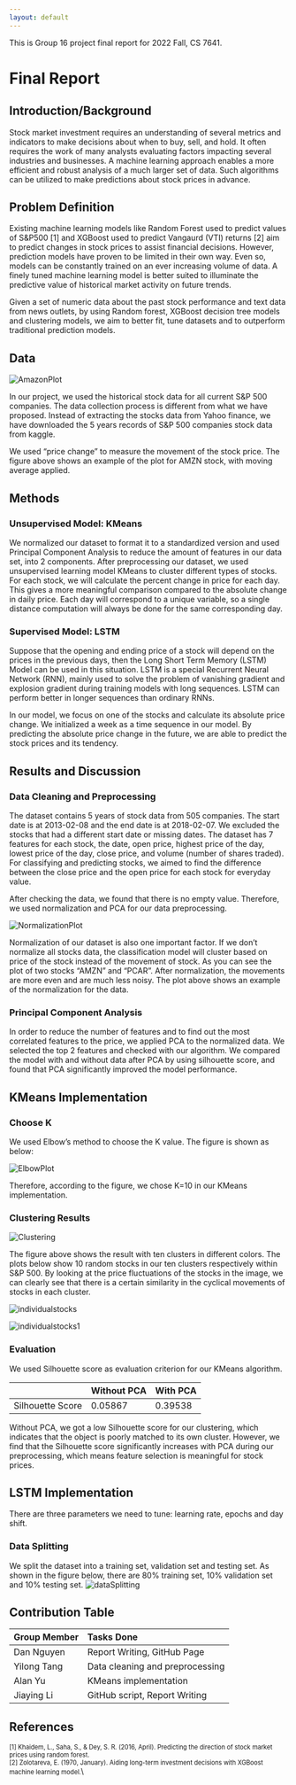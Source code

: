 ```yaml
---
layout: default
---
```


This is Group 16 project final report for 2022 Fall, CS 7641.

# Final Report


## Introduction/Background

Stock market investment requires an understanding of several metrics and indicators to make decisions about when to buy, sell, and hold. It often requires the work of many analysts evaluating factors impacting several industries and businesses. A machine learning approach enables a more efficient and robust analysis of a much larger set of data. Such algorithms can be utilized to make predictions about stock prices in advance. 

## Problem Definition

Existing machine learning models like Random Forest used to predict values of S&P500 [1] and XGBoost used to predict Vangaurd (VTI) returns [2] aim to predict changes in stock prices to assist financial decisions. However, prediction models have proven to be limited in their own way. Even so, models can be constantly trained on an ever increasing volume of data. A finely tuned machine learning model is better suited to illuminate the predictive value of historical market activity on future trends.

Given a set of numeric data about the past stock performance and text data from news outlets, by using Random forest, XGBoost decision tree models and clustering models, we aim to better fit, tune datasets and to outperform traditional prediction models.


## Data 

![AmazonPlot](image/amzn.png)

In our project, we used the historical stock data for all current S&P 500 companies. The data collection process is different from what we have proposed. Instead of extracting the stocks data from Yahoo finance, we have downloaded the 5 years records of S&P 500 companies stock data from kaggle.
 
We used “price change” to measure the movement of the stock price. The figure above shows an example of the plot for AMZN stock, with moving average applied.

## Methods
### Unsupervised Model: KMeans
We normalized our dataset to format it to a standardized version and used Principal Component Analysis to reduce the amount of features in our data set, into 2 components. After preprocessing our dataset, we used unsupervised learning model KMeans to cluster different types of stocks. For each stock, we will calculate the percent change in price for each day. This gives a more meaningful comparison compared to the absolute change in daily price. Each day will correspond to a unique variable, so a single distance computation will always be done for the same corresponding day.

### Supervised Model: LSTM
Suppose that the opening and ending price of a stock will depend on the prices in the previous days, then the Long Short Term Memory (LSTM) Model can be used in this situation. LSTM is a special Recurrent Neural Network (RNN), mainly used to solve the problem of vanishing gradient and explosion gradient during training models with long sequences. LSTM can perform better in longer sequences than ordinary RNNs.

In our model, we focus on one of the stocks and calculate its absolute price change. We initialized a week as a time sequence in our model. By predicting the absolute price change in the future, we are able to predict the stock prices and its tendency.


## Results and Discussion
### Data Cleaning and Preprocessing
The dataset contains 5 years of stock data from 505 companies. The start date is at 2013-02-08 and the end date is at 2018-02-07. We excluded the stocks that had a different start date or missing dates. The dataset has 7 features for each stock, the date, open price, highest price of the day, lowest price of the day, close price, and volume (number of shares traded). For classifying and predicting stocks, we aimed to find the difference between the close price and the open price for each stock for everyday value. 
 
After checking the data, we found that there is no empty value. Therefore, we used normalization and PCA for our data preprocessing.

![NormalizationPlot](image/PCAimprovement.png)

Normalization of our dataset is also one important factor. If we don’t normalize all stocks data, the classification model will cluster based on price of the stock instead of the movement of stock. As you can see the plot of two stocks “AMZN” and “PCAR”. After normalization, the movements are more even and are much less noisy.
The plot above shows an example of the normalization for the data. 
 
### Principal Component Analysis
In order to reduce the number of features and to find out the most correlated features to the price, we applied PCA to the normalized data. We selected the top 2 features and checked with our algorithm. We compared the model with and without data after PCA by using silhouette score, and found that PCA significantly improved the model performance.

## KMeans Implementation
### Choose K
We used Elbow’s method to choose the K value. The figure is shown as below:

![ElbowPlot](image/Elbowmethod.png)

Therefore, according to the figure, we chose K=10 in our KMeans implementation.

### Clustering Results
![Clustering](image/clustering.png)

The figure above shows the result with ten clusters in different colors.
The plots below show 10 random stocks in our ten clusters respectively within S&P 500. By looking at the price fluctuations of the stocks in the image, we can clearly see that there is a certain similarity in the cyclical movements of stocks in each cluster. 

![individualstocks](image/individualstocks.png)

![individualstocks1](image/individualstocks1.png)

### Evaluation
We used Silhouette score as evaluation criterion for our KMeans algorithm. 

|                   | Without PCA      | With PCA           |
|:------------------|:------------------|:------------------|
|Silhouette Score   |0.05867           |0.39538             |

Without PCA, we got a low Silhouette score for our clustering, which indicates that the object is poorly matched to its own cluster. However, we find that the Silhouette score significantly increases with PCA during our preprocessing, which means feature selection is meaningful for stock prices. 

## LSTM Implementation
There are three parameters we need to tune: learning rate, epochs and day shift.
### Data Splitting
We split the dataset into a training set, validation set and testing set. As shown in the figure below, there are 80% training set, 10% validation set and 10% testing set.
![dataSplitting](dataSplitting.png)


## Contribution Table

| Group Member      | Tasks Done        |
|:------------------|:------------------|
| Dan Nguyen        |Report Writing, GitHub Page |
| Yilong Tang       |Data cleaning and preprocessing |
| Alan Yu           |KMeans implementation |
| Jiaying Li        |GitHub script, Report Writing |


## References

<span style="font-size:0.8em;">[1] Khaidem, L., Saha, S., & Dey, S. R. (2016, April). Predicting the direction of stock market prices using random forest.</span>\
<span style="font-size:0.8em;">[2] Zolotareva, E. (1970, January). Aiding long-term investment decisions with XGBoost machine learning model.</span>\

